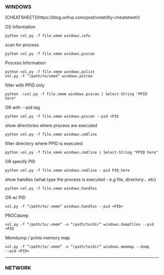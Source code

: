 <h3>WINDOWS</h3>
[CHEATSHEET](https://blog.onfvp.com/post/volatility-cheatsheet/)

OS Information
```
python vol.py -f file.vmem windows.info
```

scan for process
```
python vol.py -f file.vmem windows.psscan
```


Process Information
```
python vol.py -f file.vmem windows.pslist
vol.py -f “/path/to/vmem” windows.pstree
```

filter with PPID only
```
python .\vol.py -f file.vmem windows.psscan | Select-String "PPID here"    
```
OR with --pid tag
```
python vol.py -f file.vmem windows.psscan --pid <PID
```

show directories where process are executed
```
python vol.py -f file.vmem windows.cmdline
```

filter directory where PPID is executed
```
python vol.py -f file.vmem windows.cmdline | Select-String "PPID here"
```
OR specify PID
```
python vol.py -f file.vmem windows.cmdline --pid PID_here
```

show handles (what type the process is executed - e.g file, directory... etc)
```
python vol.py -f file.vmem windows.handles
```
OR w/ PID
```
vol.py -f “/path/to/.vmem” windows.handles ‑‑pid <PID>
```

PROCdump
```
vol.py -f “/path/to/.vmem” -o “/path/to/dir” windows.dumpfiles ‑‑pid <PID
```

Memdump / prints memory map
```
vol.py -f “/path/to/.vmem” -o “/path/to/dir” windows.memmap ‑‑dump ‑‑pid <PID>
```

---
<h3>NETWORK</h3>
